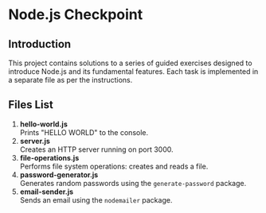 # Node.js Checkpoint
## Introduction 
This project contains solutions to a series of guided exercises designed to introduce Node.js and its fundamental features. Each task is implemented in a separate file as per the instructions.
## Files List
1. **hello-world.js**  
   Prints "HELLO WORLD" to the console.
2. **server.js**  
   Creates an HTTP server running on port 3000.
3. **file-operations.js**  
   Performs file system operations: creates and reads a file.
4. **password-generator.js**  
   Generates random passwords using the `generate-password` package.
5. **email-sender.js**  
   Sends an email using the `nodemailer` package.
